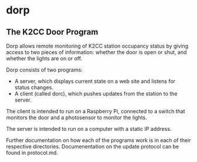 # dorp
## The K2CC Door Program

Dorp allows remote monitoring of K2CC station occupancy status by giving access to two pieces of information:
whether the door is open or shut, and whether the lights are on or off.

Dorp consists of two programs:
- A server, which displays current state on a web site and listens for status changes.
- A client (called dorc), which pushes updates from the station to the server.

The client is intended to run on a Raspberry Pi, connected to a switch that monitors the door and
a photosensor to monitor the lights.

The server is intended to run on a computer with a static IP address.

Further documentation on how each of the programs work is in each of their respective directories.
Documenentation on the update protocol can be found in protocol.md.
